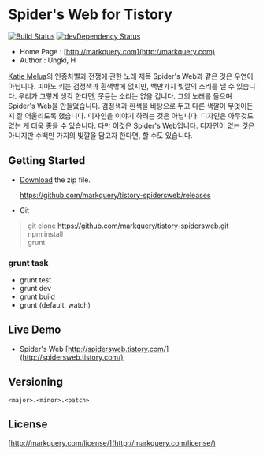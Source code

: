 # Spider's Web for Tistory

[![Build Status](https://travis-ci.org/markquery/spidersweb.png)](https://travis-ci.org/markquery/spidersweb) [![devDependency Status](https://david-dm.org/markquery/spidersweb/dev-status.png?theme=shields.io)](https://david-dm.org/markquery/spidersweb#info=devDependencies)

- Home Page : [http://markquery.com](http://markquery.com)  
- Author : Ungki, H

[Katie Melua](http://en.wikipedia.org/wiki/Katie_Melua)의 인종차별과 전쟁에 관한 노래 제목 Spider's Web과 같은 것은 우연이 아닙니다. 피아노 키는 검정색과 흰색밖에 없지만, 백만가지 빛깔의 소리를 낼 수 있습니다. 우리가 그렇게 생각 한다면, 못듣는 소리는 없을 겁니다. 그의 노래를 들으며 Spider's Web을 만들었습니다. 검정색과 흰색을 바탕으로 두고 다른 색깔이 무엇이든지 잘 어울리도록 했습니다. 디자인을 이야기 하려는 것은 아닙니다. 디자인은 아무것도 없는 게 더욱 좋을 수 있습니다. 다만 이것은 Spider's Web입니다. 디자인이 없는 것은 아니지만 수백만 가지의 빛깔을 담고자 한다면, 할 수도 있습니다.



## Getting Started

- [Download](https://github.com/markquery/tistory-spidersweb/releases)  the zip file.

  https://github.com/markquery/tistory-spidersweb/releases

- Git

> git clone https://github.com/markquery/tistory-spidersweb.git  
> npm install  
> grunt  

### grunt task

- grunt test
- grunt dev
- grunt build
- grunt (default, watch)

## Live Demo

- Spider's Web [http://spidersweb.tistory.com/](http://spidersweb.tistory.com/)

## Versioning

`<major>.<minor>.<patch>`

## License

[http://markquery.com/license/](http://markquery.com/license/)
